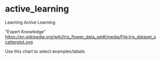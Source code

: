 # active_learning
Learning Active  Learning 


"Expert Knowledge"
https://en.wikipedia.org/wiki/Iris_flower_data_set#/media/File:Iris_dataset_scatterplot.svg

Use this chart to select examples/labels
